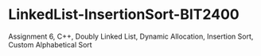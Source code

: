 # LinkedList-InsertionSort-BIT2400
Assignment 6, C++, Doubly Linked List, Dynamic Allocation, Insertion Sort, Custom Alphabetical Sort
